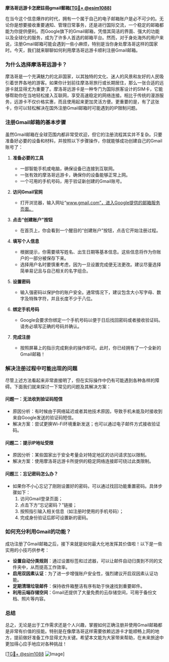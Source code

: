 **摩洛哥远游卡怎麽註冊gmail郵箱[[TG💪+ @esim1088](https://t.me/s/esim1088)]**

在当今这个信息爆炸的时代，拥有一个属于自己的电子邮箱账户是必不可少的。无论你是想要接收重要通知、管理日常事务，还是进行国际交流，一个稳定的邮箱都能为你提供便利。而Google旗下的Gmail邮箱，凭借其简洁的界面、强大的功能以及全球化的服务，成为了许多人首选的邮箱平台。然而，对于身处海外的用户来说，注册Gmail邮箱可能会遇到一些小麻烦，特别是当你身处摩洛哥这样的国家时。今天，我们就来聊聊如何利用摩洛哥远游卡顺利注册Gmail邮箱。

### **为什么选择摩洛哥远游卡？**

摩洛哥是一个充满魅力的北非国家，以其独特的文化、迷人的风景和友好的人民吸引着世界各地的游客。如果你计划前往摩洛哥旅行或长期居住，那么一张合适的远游卡就显得尤为重要了。摩洛哥远游卡是一种专门为国际旅客设计的SIM卡，它能够帮助你在当地轻松接入互联网，享受高速稳定的网络连接。相比于传统的漫游服务，远游卡不仅价格实惠，而且使用起来更加灵活方便。更重要的是，有了这张卡，你可以轻松解决在国外注册Gmail邮箱时可能遇到的IP限制问题。

### **注册Gmail邮箱的基本步骤**

虽然Gmail邮箱在全球范围内都非常受欢迎，但它的注册流程其实并不复杂。只要准备好必要的设备和材料，并按照以下步骤操作，你就能够成功创建自己的Gmail账号了：

1. **准备必要的工具**
   - 一部智能手机或电脑，确保设备已连接到互联网。
   - 一张有效的摩洛哥远游卡，确保你的设备能够正常上网。
   - 一个可用的手机号码，用于验证新创建的Gmail账号。

2. **访问Gmail官网**
   - 打开浏览器，输入网址“www.gmail.com”，进入Google提供的邮箱服务页面。

3. **点击“创建账户”按钮**
   - 在首页上，你会看到一个醒目的“创建账户”按钮，点击它开始注册过程。

4. **填写个人信息**
   - 根据提示，你需要填写姓名、出生日期等基本信息。这些信息将作为你账户的一部分被保存下来。
   - 选择用户名时要慎重考虑，因为一旦设置完成便无法更改。建议尽量选择简单易记且与自己相关的名字组合。

5. **设置密码**
   - 输入强密码以保护你的账户安全。通常情况下，建议包含大小写字母、数字及特殊字符，并且长度不少于八位。

6. **绑定手机号码**
   - Google会要求你绑定一个手机号码以便于日后找回密码或者接收验证码。请务必填写正确的号码并确认。

7. **完成注册**
   - 按照屏幕上的指示完成剩余的操作即可。此时，你已经拥有了一个全新的Gmail邮箱！

### **解决注册过程中可能出现的问题**

尽管上述方法看起来非常直接明了，但在实际操作中仍有可能遇到各种各样的障碍。下面我们就来探讨一下常见的问题及其解决方案：

#### **问题一：无法收到验证码短信**
   - 原因分析：有时候由于网络延迟或者其他技术原因，导致手机未能及时接收到来自Google发送的验证码短信。
   - 解决方案：尝试更换Wi-Fi环境重新发送；也可以通过电子邮件方式接收验证码。

#### **问题二：提示IP地址受限**
   - 原因分析：某些国家出于安全考量会对特定地区的访问请求加以限制。
   - 解决方案：使用摩洛哥远游卡所提供的稳定网络连接即可绕过此类限制。

#### **问题三：忘记密码怎么办？**
   - 如果你不小心忘记了刚刚设置好的密码，可以通过找回功能重置密码。具体步骤如下：
     1. 访问Gmail登录页面；
     2. 点击下方“忘记密码？”链接；
     3. 按照指引输入相关信息（如注册时使用的手机号码）；
     4. 完成身份验证后即可设置新的密码。

### **如何充分利用Gmail的功能？**

成功注册了Gmail邮箱之后，接下来就是如何最大化地发挥其价值啦！以下是一些实用的小技巧供参考：

- **设置自动分类规则**：通过设置标签和过滤器，可以让邮件自动归类到不同的文件夹中，从而提高工作效率。
- **启用双因素认证**：为了进一步增强账户安全性，强烈建议开启双因素认证功能。
- **定期清理垃圾邮件**：保持收件箱整洁有序有助于快速找到重要邮件。
- **利用云端存储空间**：Gmail还提供了大量免费的云存储空间，可用于备份文档、照片等内容。

### **总结**

总之，无论是出于工作需求还是个人兴趣，掌握如何正确注册并使用Gmail邮箱都是非常有价值的技能。特别是在像摩洛哥这样需要依赖远游卡才能顺畅上网的地方，提前做好准备工作显得尤为关键。希望本文能为大家带来帮助，在未来旅途中更加得心应手地应对各种挑战！

[[TG💪+ @esim1088](https://t.me/s/esim1088) ![Image](https://i.postimg.cc/4NQfJmqS/Snipaste-2025-05-13-00-14-12.png)]